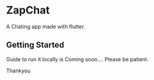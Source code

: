 # ZapChat

A Chating app made with flutter.

## Getting Started

Guide to run it locally is Coming soon....
Please be patient.

Thankyou